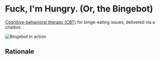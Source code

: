 # Fuck, I'm Hungry. (Or, the Bingebot)

[Cognitive-behavioral therapy (CBT)](https://www.mayoclinic.org/tests-procedures/cognitive-behavioral-therapy/about/pac-20384610) for binge-eating issues, delivered via a chatbot.


<img align="center" src="/fuck-im-hungry.gif)" alt="Bingebot in action">


## Rationale 

